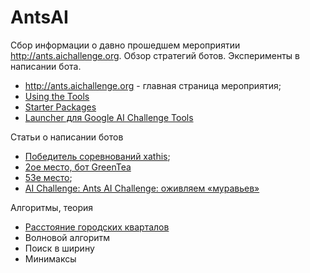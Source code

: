 AntsAI
======

Сбор информации о давно прошедшем мероприятии http://ants.aichallenge.org. Обзор стратегий ботов. Эксперименты в написании бота.

* http://ants.aichallenge.org - главная страница мероприятия;
* [Using the Tools](http://ants.aichallenge.org/using_the_tools.php)
* [Starter Packages](http://ants.aichallenge.org/starter_packages.php)
* [Launcher для Google AI Challenge Tools](http://habrahabr.ru/post/131389/)

Статьи о написании ботов
* [Победитель соревнований xathis](http://xathis.com/posts/ai-challenge-2011-ants.html);
* [2ое место, бот GreenTea](http://brunneng.blogspot.ru/2011/12/google-ai-challenge-2011-ants.html)
* [53е место](http://www.anthonyvh.com/2013/03/27/ai-challenge-ants/);
* [AI Challenge: Ants AI Challenge: оживляем «муравьев»](http://habrahabr.ru/post/132776/)

Алгоритмы, теория
* [Расстояние городских кварталов](http://ru.wikipedia.org/wiki/Расстояние_городских_кварталов)
* Волновой алгоритм
* Поиск в ширину
* Минимаксы
